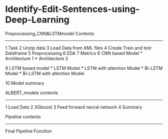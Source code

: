 # Identify-Edit-Sentences-using-Deep-Learning

Preprocessing_CNN&LSTMmodel Contents
_____________________________________
  1 Task
  2 Unzip data
  3 Load Data from XML files
  4 Create Train and test Dataframe
  5 Preprocessing
  6 EDA
  7 Metrics
  8 CNN based Model
    * Architecture 1 
    * Architecture 2

  9 LSTM based model
    * LSTM Model
    * LSTM with attention Model
    * Bi-LSTM Model
    * Bi-LSTM with attention Model

 10 Model summary
 
 
 
ALBERT_models contents
_______________________________
 
  1 Load Data
  2 XGboost
  3 Feed forward neural network
  4 Summary
 
 
 Pipeline contents
 ____________________________________
  Final Pipeline Function
